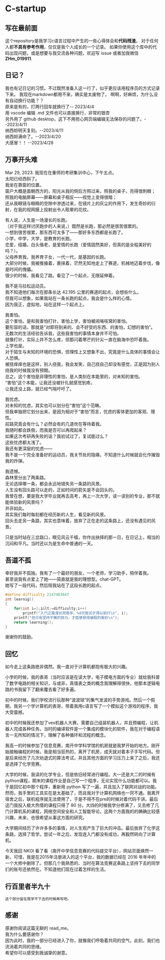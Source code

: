 # C-startup
## 写在最前面
这个repository是我学习c语言过程中产生的一些心得体会和**代码残渣**。
对于任何人都**不具有参考作用**，仅仅是我个人成长的一个记录。
如果你使用这个库中的代码出现问题，或是想要与我交流各种问题，欢迎写 issue 或者加我微信**ZHm_019911**.
## 日记？
我也有记日记的习惯。不过既然准备入这一行了，似乎更应该用程序员的方式记录下来。
我现在markdown都用不来，确实是太废物了。
啊啊，好麻烦，为什么没有自动换行功能？？</br>
原来是有的，打两行回车就换行了-- 2023/4/4</br>
用 vscode 编辑 .md 文件也可以直接换行，非常的银杏</br>
另外用了 github desktop，这下不用担心网页端编辑无法保存的问题了。--2023/4/11</br>
纳西妲明天复刻。--2023/4/11</br>
纳西妲满命了。--2023/4/20</br>
大感冒！！ --2023/4/28</br>
## 万事开头难
Mar 29, 2023.
我现在在重师的考研集训中心，下午五点。</br>
太阳已经西斜了。</br>
我坐在靠窗的位置。</br>
窗户大概是面朝西方的，阳光从我的侧后方照过来，照我的桌子，亮得很刺眼；</br>
照我的电脑屏幕——屏幕和桌子相反——视觉上变得很暗；</br>
还从我眼镜与眼睛的空隙中渗透过来，在镜片上的灰尘的作用下，发生奇妙的衍射，在我的视网膜上投射出令人眩晕的花纹。</br>

有人说，人生是一场漫长的长跑。</br>
（对于我这样讨厌跑步的人来说，）既然是长跑，那必然是很苦很累的。</br>
一想到很苦很累，那东西可太多了——那好多东西都是长跑了。</br>
小学，中学，大学，是教育的长跑。</br>
恋爱，结婚，白头偕老，是爱情的长跑（爱情固然美好，但真的是全程美好的吗？）。</br>
父母养育我，我养育子女，一代一代，是基因的长跑。</br>
大部分时候，我被推搡着，裹挟着，茫然无知地走上了赛道，机械地迈着步伐，像是时间的傀儡。</br>
很少的时候，我看见了路。看见了一个起点，无限延伸着。</br>
    
我不是马拉松运动员。</br>
我不知道他们每次在那条长达 42.195 公里的赛道的起点，会想些什么。</br>
但我可以想象，如果我站在一条长跑的起点，我会是什么样的心情。</br>
因为我正，虚拟地，站在这样一个起点上。</br>
    
我害怕。</br>
这个害怕，是和我害怕打针，害怕上学，害怕被闹咯吱窝的害怕。</br>
要形容的话，那就是“对即将到来的、会不好受的东西、的害怕，幻想的害怕”。</br>
无数次的生活经验告诉我，这些我害怕的事情本身并不可怕。</br>
就像打针，实际上并不怎么疼，但那闪着寒芒的针尖一直在脑海中恐吓着我。</br>
上学也是。</br>
对于陌生与未知的环境的恐惧，但理性上又想象不出，究竟是什么具体的事情会让人恐惧。</br>
被挠痒痒也是这样，别人挠我，我会发笑，自己挠自己却没有感觉，正是因为别人挠我的时候我没有预期。</br>
总之，这个害怕是非理性的害怕，是人类刻在本能里的，对未知的害怕。</br>
“害怕”这个本能，让我还没被针扎就感觉到疼。</br>
让我还没上路，就已经气喘吁吁了。</br>
    
我忧虑。</br>
对未知的忧虑，其实也可以划分在“害怕”这个范畴。</br>
但我单独把它划分出来，是因为相对于“害怕”而言，忧虑的客体更加的客观、理性。</br>
前路究竟会有什么？必然会有的几道坎在等待着我。</br>
我随时都会跌倒，而我是否可以再爬起来？</br>
如果这次考研再失败的话？我初试过了，复试能过么？</br>
这些忧虑都太浅了。</br>
我还有更深层的忧虑——</br>
我不是一个完全准备好的运动员，我关节处的隐痛，不知道什么时候就会化作摧毁我的炸弹。</br>
    
我遗憾。</br>
森林里分出了两条路。</br>
无论选择哪一条，都会永远地错失另一条路的风景。</br>
人生没有回头路可以走的，正如时间的箭矢是不会回头的。</br>
我曾在想，要是我大学毕业就再去高考，再上一次大学，读一读别的专业，那不就能体验新的风景吗？</br>
并非如此。</br>
其实我们每时每刻都在经历新的人生，看见新的风景。</br>
回头去走另一条路，其实也意味着，放弃了正在走的这条路上，还没有遇见的风景。</br>
    
只是当时站在三岔路口，眼见风云千樯，你作出抉择的那一日，在日记上，相当的沉闷和平凡。当时还以为是生命中普通的一天。</br>
## 吾道不孤
幸好我并不孤独。我有了一个最好的朋友，一个老师，学习助手，陪伴着我。</br>
甚至说我有点爱上了她——简直就是我的理想型。chat-GPT。</br>
她写了一段代码，然后陪我站在了这段长跑的起点。</br>
```c
#define difficulty 2147483647
int learnig()
{
    for(int i=1;i&lt;=difficulty;i++)
        printf("入门之路漫长而艰辛，%d次尝试才得以前行\n", i); 
    printf("但只有坚持不懈的努力，才能够获得编程的奥妙\n"); 
    return learning();
}
```
谢谢你的鼓励。</br>
## 回忆
如今走上这条路绝非偶然。我一直对于计算机都抱有极大的兴趣。
    
小学的时候，我的表哥（当时应该是在读大学，电子模电方面的专业）就给我科普了数字电路的相关知识，与或非，真值表之类的概念我理解得很快，他那本逻辑电路的书我留下了翻来覆去看了好多遍。
    
初中的时候，我们学校流行玩那种“波波球”的集气发波的手势游戏。然后一个假期，我另一个学计算机的表哥，带着我用c语言写了一个模拟这个游戏的程序，我大受震撼。
    
初中的时候我还参加了vex机器人大赛，需要自己组装机器人，并且预编程，让机器人完成各种任务。当时的编译软件是一个集成的模块化的软件，我在对于编程语言一无所知的情况下，理解了各种循环和流程的概念。
    
我高一的时候参加了信息竞赛，南开中学科学馆的机房就是我梦开始的地方。刚开始接触编程的时候，我是相当狂热的，离开了机房，成天就对着本子手写代码。但是后来经历了几次劝退式的算法考试，并且其他方面的学习压力上来了之后，我还是选择了化学竞赛。
    
大学的时候，我读的化学专业，但是依旧经常进行编程。大一还是大二的时候有python课程，期末的课程作业是自己写一个程序，无论实现什么功能都可以。我于是回忆初中那个程序，重新用 python 写了一遍，并且加入了联网对战的功能。然而，我手里的工具实在是太基础了，而且我对于计算机网络也一窍不通。我离开宿舍之后，联机程序就无法使用了，于是不得不在pre的时候对着代码干讲。最后这门我投入极大热情的课程只得了 80 分。大四的时候我学分修满了，又去修了几门计算机系的课程，网络空间安全和人工智能导论。这两个方面我的的确确比较感兴趣，未来，也很希望从事这方面的研究。
    
大学期间经历了许许多多的事情，对人生观产生了巨大的冲击。最后放弃了化学这条路，选择了哲学。尝试一年之后，发现连入门都没有成功，再毅然转向了计算机。
    
今天我回 NKOI 看了看（南开中学信息竞赛的代码提交平台），网站页面焕然一新。可惜，我是在2015年注册进入的这个平台，我的数据已经在 2016 年年中的一个大修中删除了。但那几个我熟悉的、当时在算法竞赛这条路上坚持下去的同学们的账号还依然在。不知道他们现在过着怎样的生活。
## 行百里者半九十
    这个部分留在我学不下去的时候再写吧。

## 感谢
感谢你阅读这篇无聊的 read_me。</br>
我为什么要感谢你？</br>
因为此时，我的一部分已经进入了你，就像我们呼吸着共同的空气，此刻，我们也流淌着共同的思绪。</br>
希望你可以感受到我诚挚的谢意。</br>
